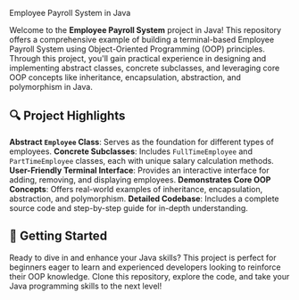 Employee Payroll System in Java

Welcome to the **Employee Payroll System** project in Java! This repository offers a comprehensive example of building a terminal-based Employee Payroll System using Object-Oriented Programming (OOP) principles. Through this project, you'll gain practical experience in designing and implementing abstract classes, concrete subclasses, and leveraging core OOP concepts like inheritance, encapsulation, abstraction, and polymorphism in Java.

## 🔍 Project Highlights

**Abstract `Employee` Class**: Serves as the foundation for different types of employees.
**Concrete Subclasses**: Includes `FullTimeEmployee` and `PartTimeEmployee` classes, each with unique salary calculation methods.
**User-Friendly Terminal Interface**: Provides an interactive interface for adding, removing, and displaying employees.
**Demonstrates Core OOP Concepts**: Offers real-world examples of inheritance, encapsulation, abstraction, and polymorphism.
**Detailed Codebase**: Includes a complete source code and step-by-step guide for in-depth understanding.

## 🚀 Getting Started

Ready to dive in and enhance your Java skills? This project is perfect for beginners eager to learn and experienced developers looking to reinforce their OOP knowledge. Clone this repository, explore the code, and take your Java programming skills to the next level!

